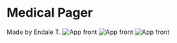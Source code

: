 # Medical Pager

Made by Endale T.
![App front](Medical1)
![App front](Medical2)
![App front](Medical3)
